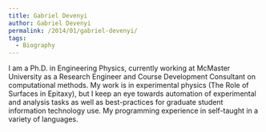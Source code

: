 ```yaml
---
title: Gabriel Devenyi
author: Gabriel Devenyi
permalink: /2014/01/gabriel-devenyi/
tags:
  - Biography
---
```

I am a Ph.D. in Engineering Physics, currently working at McMaster University as a Research Engineer and Course Development Consultant on computational methods. My work is in experimental physics (The Role of Surfaces in Epitaxy), but I keep an eye towards automation of experimental and analysis tasks as well as best-practices for graduate student information technology use. My programming experience in self-taught in a variety of languages.
